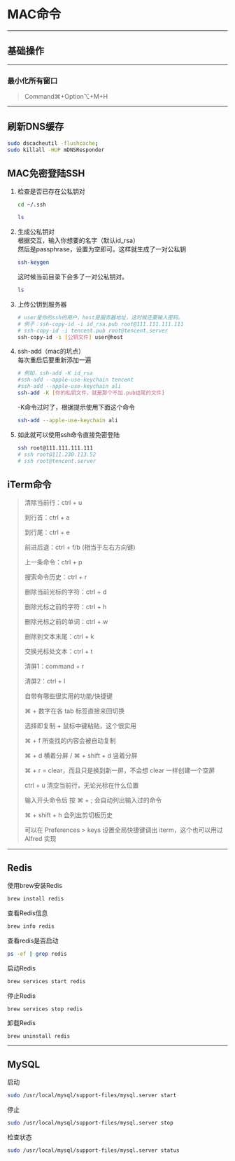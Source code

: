 # MAC命令

---

## 基础操作

---

### 最小化所有窗口

> Command⌘+Option⌥+M+H

---

## 刷新DNS缓存

```bash
sudo dscacheutil -flushcache;
sudo killall -HUP mDNSResponder
```

## MAC免密登陆SSH

1. 检查是否已存在公私钥对

    ```bash
    cd ~/.ssh
    ```

    ```bash
    ls
    ```

2. 生成公私钥对  
   根据交互，输入你想要的名字（默认id_rsa）  
   然后是passphrase，设置为空即可。这样就生成了一对公私钥

    ```bash
    ssh-keygen
    ```

    这时候当前目录下会多了一对公私钥对。

    ```bash
    ls
    ```

3. 上传公钥到服务器

    ```bash
    # user是你的ssh的用户，host是服务器地址，这时候还要输入密码。
    # 例子：ssh-copy-id -i id_rsa.pub root@111.111.111.111
    # ssh-copy-id -i tencent.pub root@tencent.server
    ssh-copy-id -i [公钥文件] user@host
    ```

4. ssh-add（mac的坑点）  
每次重启后要重新添加一遍
    ```bash
    # 例如，ssh-add -K id_rsa
    #ssh-add --apple-use-keychain tencent
    #ssh-add --apple-use-keychain ali
    ssh-add -K [你的私钥文件，就是那个不加.pub结尾的文件] 
    ```

    -K命令过时了，根据提示使用下面这个命令

    ```bash
    ssh-add --apple-use-keychain ali
    ```

5. 如此就可以使用ssh命令直接免密登陆

    ```bash
    ssh root@111.111.111.111
    # ssh root@111.230.113.52
    # ssh root@tencent.server
    ```

## iTerm命令

> 清除当前行：ctrl + u
>
> 到行首：ctrl + a
>
> 到行尾：ctrl + e
>
> 前进后退：ctrl + f/b (相当于左右方向键)
>
> 上一条命令：ctrl + p
>
> 搜索命令历史：ctrl + r
>
> 删除当前光标的字符：ctrl + d
>
> 删除光标之前的字符：ctrl + h
>
> 删除光标之前的单词：ctrl + w
>
> 删除到文本末尾：ctrl + k
>
> 交换光标处文本：ctrl + t
>
> 清屏1：command + r
>
> 清屏2：ctrl + l
>
> 自带有哪些很实用的功能/快捷键
>
> ⌘ + 数字在各 tab 标签直接来回切换
>
> 选择即复制 + 鼠标中键粘贴，这个很实用
>
> ⌘ + f 所查找的内容会被自动复制
>
> ⌘ + d 横着分屏 / ⌘ + shift + d 竖着分屏
>
> ⌘ + r = clear，而且只是换到新一屏，不会想 clear 一样创建一个空屏
>
> ctrl + u 清空当前行，无论光标在什么位置
>
> 输入开头命令后 按 ⌘ + ; 会自动列出输入过的命令
>
> ⌘ + shift + h 会列出剪切板历史
>
> 可以在 Preferences > keys 设置全局快捷键调出 iterm，这个也可以用过 Alfred 实现

---

## Redis
使用brew安装Redis
```bash
brew install redis
```

查看Redis信息
```bash
brew info redis
```

查看redis是否启动
```bash
ps -ef | grep redis
```

启动Redis
```bash
brew services start redis
```

停止Redis
```
brew services stop redis
```

卸载Redis
```bash
brew uninstall redis
```

---

## MySQL
启动
```bash
sudo /usr/local/mysql/support-files/mysql.server start
```
停止
```bash
sudo /usr/local/mysql/support-files/mysql.server stop
```
检查状态
```bash
sudo /usr/local/mysql/support-files/mysql.server status
```
